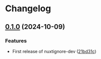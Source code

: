 # Changelog

## [0.1.0](https://github.com/websavva/nuxtignore-dev/compare/nuxtignore-dev-v0.0.1...nuxtignore-dev-v0.1.0) (2024-10-09)


### Features

* First release of nuxtignore-dev ([21bd31c](https://github.com/websavva/nuxtignore-dev/commit/21bd31c71799236db236cd90651aa7f72c8147ba))

